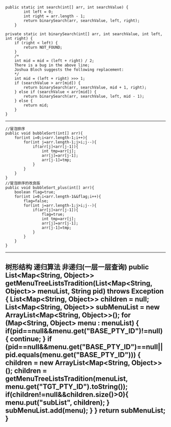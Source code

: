 ```
public static int search(int[] arr, int searchValue) {
		int left = 0;
		int right = arr.length - 1;
		return binarySearch(arr, searchValue, left, right);
	}

private static int binarySearch(int[] arr, int searchValue, int left, int right) {
	if (right < left) {
		return NOT_FOUND;
	}
	/*
	int mid = mid = (left + right) / 2;
	There is a bug in the above line;
	Joshua Bloch suggests the following replacement:
	*/
	int mid = (left + right) >>> 1;
	if (searchValue > arr[mid]) {
		return binarySearch(arr, searchValue, mid + 1, right);
	} else if (searchValue < arr[mid]) {
		return binarySearch(arr, searchValue, left, mid - 1);
	} else {
		return mid;
	}
}
```
--------------------------------------------------------------------------------------
```
//冒泡排序
public void bubbleSort(int[] arr){
	for(int i=0;i<arr.length-1;i++){
		for(int j=arr.length-1;j>i;j--){
			if(arr[j]<arr[j-1]){
				int tmp=arr[j];
				arr[j]=arr[j-1];
				arr[j-1]=tmp;
			}
		}
	}
}
//冒泡排序的改良版
public void bubbleSort_plus(int[] arr){
	boolean flag=true;
	for(int i=0;i<arr.length-1&&flag;i++){
		flag=false;
		for(int j=arr.length-1;j>i;j--){
			if(arr[j]<arr[j-1]){
				flag=true;
				int tmp=arr[j];
				arr[j]=arr[j-1];
				arr[j-1]=tmp;
			}
		}
	}
}
```
--------------------------------------------------------------------------------------

树形结构 递归算法 非递归(一层一层查询)
public List<Map<String, Object>> getMenuTreeListsTradition(List<Map<String, Object>> menuList, String pid) throws Exception {
	List<Map<String, Object>> children = null;
	List<Map<String, Object>> subMenuList = new ArrayList<Map<String, Object>>();
	for (Map<String, Object> menu : menuList) {
		if(pid==null&&menu.get("BASE_PTY_ID")!=null){
			continue;
		}
		if (pid==null&&menu.get("BASE_PTY_ID")==null||pid.equals(menu.get("BASE_PTY_ID"))) {
			children = new ArrayList<Map<String, Object>>();
			children = getMenuTreeListsTradition(menuList, menu.get("TGT_PTY_ID").toString());
			if(children!=null&&children.size()>0){
				menu.put("subList", children);
			}
			subMenuList.add(menu);
		}
	}
	return subMenuList;
}
--------------------------------------------------------------------------------------